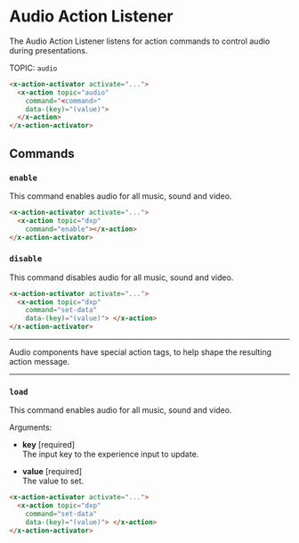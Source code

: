 # Audio Action Listener

The Audio Action Listener listens for action commands to control audio during presentations.

TOPIC: `audio`

```html
<x-action-activator activate="...">
  <x-action topic="audio" 
    command="<command>" 
    data-(key)="(value)"> 
  </x-action>
</x-action-activator>
```

## Commands

### `enable`

This command enables audio for all music, sound and video.

```html
<x-action-activator activate="...">
  <x-action topic="dxp" 
    command="enable"></x-action>
</x-action-activator>
```

### `disable`

This command disables audio for all music, sound and video.

```html
<x-action-activator activate="...">
  <x-action topic="dxp" 
    command="set-data" 
    data-(key)="(value)"> </x-action>
</x-action-activator>
```

---
Audio components have special action tags, to help shape the resulting action message.

---

### `load`

This command enables audio for all music, sound and video.

Arguments:

* **key** [required]\
  The input key to the experience input to update.

* **value** [required]\
  The value to set.

```html
<x-action-activator activate="...">
  <x-action topic="dxp" 
    command="set-data" 
    data-(key)="(value)"> </x-action>
</x-action-activator>
```
